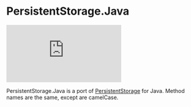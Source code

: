 # PersistentStorage.Java

[![GitHub](https://img.shields.io/github/license/jtsshieh/PersistentStorage.Java?style=for-the-badge)](https://github.com/jtsshieh/PersistentStorage.Java/blob/master/LICENSE)

PersistentStorage.Java is a port of [PersistentStorage](https://github.com/jtsshieh/PersistentStorage) for Java. Method names are the same, except are camelCase.
